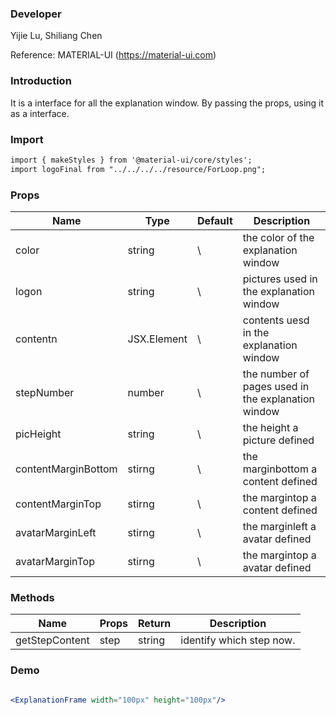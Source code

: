 

### **Developer**

Yijie Lu, Shiliang Chen

Reference: MATERIAL-UI (https://material-ui.com)



###  **Introduction**

It is a interface for all the explanation window. By passing the props, using it as a interface.

###  **Import**

```html
import { makeStyles } from '@material-ui/core/styles';
import logoFinal from "../../../../resource/ForLoop.png";
```

###  **Props**

| Name | Type | Default | Description |
| ---- | ---- | ------- | ----------- |
|color              |  string      |   \ |     the color of the explanation window            |
|logon              |  string      |   \ |     pictures used in the explanation window        |
|contentn           |  JSX.Element |   \ |   contents uesd in the explanation window          |
|stepNumber         |  number      |   \ | the number of pages used in the explanation window |
|picHeight          |  string      |   \ | the height a picture defined                       |
|contentMarginBottom| stirng       |  \  | the marginbottom a content defined                 |
|contentMarginTop   | stirng       |  \  | the margintop a content defined                    |
|avatarMarginLeft   | stirng       |  \  | the marginleft a avatar defined                    |
|avatarMarginTop    | stirng       |  \  | the margintop a avatar defined                     |


###  **Methods**

| Name | Props | Return | Description |
| ---- | ----- | ------ | ----------- |
|  getStepContent   |   step    |  string      |    identify which step now.          |

###  **Demo**

```jsx

<ExplanationFrame width="100px" height="100px"/>
```
